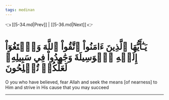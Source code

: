 ```yaml
---
tags: medinan
---
```


👈 [[5-34.md|Prev]] | [[5-36.md|Next]] 👉

# يَـٰٓأَيُّهَا ٱلَّذِينَ ءَامَنُواْ ٱتَّقُواْ ٱللَّهَ وَٱبۡتَغُوٓاْ إِلَيۡهِ ٱلۡوَسِيلَةَ وَجَٰهِدُواْ فِي سَبِيلِهِۦ لَعَلَّكُمۡ تُفۡلِحُونَ

O you who have believed, fear Allah and seek the means [of nearness] to Him and strive in His cause that you may succeed

---

